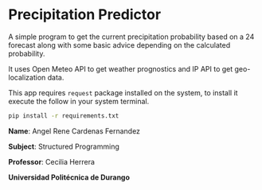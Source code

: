 # Precipitation Predictor

A simple program to get the current precipitation probability based on a 24 forecast along with some basic advice depending on the calculated probability.

It uses Open Meteo API to get weather prognostics and IP API to get geo-localization data.

This app requires ``request`` package installed on the system, to install it execute the follow in your system terminal.

```bash
pip install -r requirements.txt
```

**Name**: Angel Rene Cardenas Fernandez

**Subject**: Structured Programming

**Professor**: Cecilia Herrera

**Universidad Politécnica de Durango**